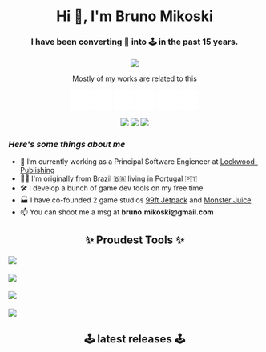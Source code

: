 <h1 align="center">Hi 👋, I'm Bruno Mikoski</h1>
<h3 align="center">I have been converting 🍕 into 🕹 in the past 15 years. </h3>


<p align="center">
  <img align="center" src="https://github-readme-stats.vercel.app/api?username=brunomikoski&show_icons=tru&theme=dracula" />
</p>


<p align="center">Mostly of my works are related to this</p>
<p align="center">
<picture>
  <source media="(prefers-color-scheme: dark)" srcset="icons8-android-os-50.png">
  <source media="(prefers-color-scheme: light)" srcset="icons8-android-os-50-dark.png">
  <img alt="Android" src="icons8-android-os-50.png" width="40" height="40" />
</picture>
<picture>
  <source media="(prefers-color-scheme: dark)" srcset="icons8-apple-logo-50.png">
  <source media="(prefers-color-scheme: light)" srcset="icons8-apple-logo-50-dark.png">
  <img alt="iOS" src="icons8-apple-logo-50.png" width="40" height="40" />
</picture>
<picture>
  <source media="(prefers-color-scheme: dark)" srcset="icons8-c-sharp-logo-50.png">
  <source media="(prefers-color-scheme: light)" srcset="icons8-c-sharp-logo-50-dark.png">
  <img alt="CSharp" src="icons8-c-sharp-logo-50.png" width="40" height="40" />
</picture>
<picture>
  <source media="(prefers-color-scheme: dark)" srcset="icons8-jenkins-50.png">
  <source media="(prefers-color-scheme: light)" srcset="icons8-jenkins-50-dark.png">
  <img alt="Continuous Integration" src="icons8-jenkins-50.png" width="40" height="40" />
</picture>
<picture>
  <source media="(prefers-color-scheme: dark)" srcset="icons8-github-50.png">
  <source media="(prefers-color-scheme: light)" srcset="icons8-github-50-dark.png">
  <img alt="git" src="icons8-github-50.png" width="40" height="40" />
</picture>
<picture>
  <source media="(prefers-color-scheme: dark)" srcset="icons8-unity-50.png">
  <source media="(prefers-color-scheme: light)" srcset="icons8-unity-50-dark.png">
  <img alt="unity" src="icons8-unity-50.png" width="40" height="40" />
</picture>
</p>


<p align="center">
<a href="https://twitter.com/brunomikoski"><img src="https://img.shields.io/badge/Twitter-1DA1F2?style=for-the-badge&logo=twitter&logoColor=white"></a>
<a href="https://instagram.com/brunomikoski"><img src="https://img.shields.io/badge/Instagram-EB3468?style=for-the-badge&logo=instagram&logoColor=white"></a>
<a href="https://www.linkedin.com/in/brunomikoski"><img src="https://img.shields.io/badge/LinkedIn-0077B5?style=for-the-badge&logo=linkedin&logoColor=white"></a>
</p>

<p>
    <h3><i>Here's some things about me</i></h3>
    <ul>
        <li>🔭 I’m currently working as a Principal Software Engieneer at <a href="https://lockwoodpublishing.com/">Lockwood-Publishing</a> </li>
        <li>👨‍💻 I'm originally from Brazil 🇧🇷 living in Portugal 🇵🇹</li>
        <li>🛠️ I develop a bunch of game dev tools on my free time</li>
        <li>🏭 I have co-founded 2 game studios <a href="https://vimeo.com/7823718">99ft Jetpack</a> and <a href="https://www.youtube.com/watch?v=uexu5nklWWw">Monster Juice</a> </li>
        <li>📫 You can shoot me a msg at <b>bruno.mikoski@gmail.com</b></li>
    </ul>
</p>



<h2 align="center">✨ Proudest Tools ✨</h2>

<a href="https://github.com/brunomikoski/ScriptableObjectCollection">
  <img align="center" src="https://github-readme-stats.vercel.app/api/pin/?username=brunomikoski&repo=ScriptableObjectCollection&theme=dracula" />
</a>
<br>
<br>
<a href="https://github.com/brunomikoski/Animation-Sequencer">
  <img align="center" src="https://github-readme-stats.vercel.app/api/pin/?username=brunomikoski&repo=Animation-Sequencer&theme=dracula" />
</a>

<br>
<br>
<a href="https://github.com/brunomikoski/SpriteAuditor">
  <img align="center" src="https://github-readme-stats.vercel.app/api/pin/?username=brunomikoski&repo=SceneKeeper&theme=dracula" />
</a>

<br>
<br>
<a href="https://github.com/brunomikoski/SpriteAuditor">
  <img align="center" src="https://github-readme-stats.vercel.app/api/pin/?username=brunomikoski&repo=SceneKeeper&theme=dracula" />
</a>

<h2 align="center">🕹 latest releases 🕹</h2>




<!--
**brunomikoski/brunomikoski** is a ✨ _special_ ✨ repository because its `README.md` (this file) appears on your GitHub profile.

Here are some ideas to get you started:

- 🔭 I’m currently working on ...
- 🌱 I’m currently learning ...
- 👯 I’m looking to collaborate on ...
- 🤔 I’m looking for help with ...
- 💬 Ask me about ...
- 📫 How to reach me: ...
- 😄 Pronouns: ...
- ⚡ Fun fact: ...
-->
